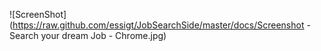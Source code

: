 ![ScreenShot](https://raw.github.com/essigt/JobSearchSide/master/docs/Screenshot - Search your dream Job - Chrome.jpg)
